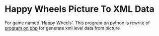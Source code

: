 # Happy Wheels Picture To XML Data
For game named 'Happy Wheels'. This program on python is rewrite of [program on php](https://github.com/Pixelsuft/hw-picture) for generate xml level data from picture
